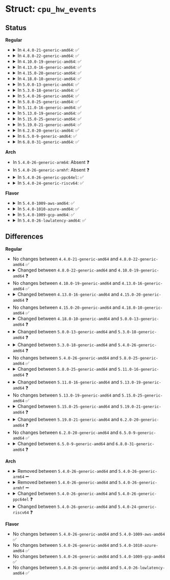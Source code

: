 # Struct: <code>cpu_hw_events</code>

## Status
<b>Regular</b>
<ul>
<li>
<details>
<summary>In <code>4.4.0-21-generic-amd64</code>: ✅</summary>

```c
struct cpu_hw_events {
    struct perf_event *[64] events;
    long unsigned int[1] active_mask;
    long unsigned int[1] running;
    int enabled;
    int n_events;
    int n_added;
    int n_txn;
    int[64] assign;
    u64[64] tags;
    struct perf_event *[64] event_list;
    struct event_constraint *[64] event_constraint;
    int n_excl;
    unsigned int txn_flags;
    int is_fake;
    struct debug_store * ds;
    u64 pebs_enabled;
    int lbr_users;
    void * lbr_context;
    struct perf_branch_stack lbr_stack;
    struct perf_branch_entry[32] lbr_entries;
    struct er_account * lbr_sel;
    u64 br_sel;
    u64 intel_ctrl_guest_mask;
    u64 intel_ctrl_host_mask;
    struct perf_guest_switch_msr[64] guest_switch_msrs;
    u64 intel_cp_status;
    struct intel_shared_regs * shared_regs;
    struct event_constraint * constraint_list;
    struct intel_excl_cntrs * excl_cntrs;
    int excl_thread_id;
    struct amd_nb * amd_nb;
    u64 perf_ctr_virt_mask;
    void *[2] kfree_on_online;
}
```
</details>
</li>
<li>
<details>
<summary>In <code>4.8.0-22-generic-amd64</code>: ✅</summary>

```c
struct cpu_hw_events {
    struct perf_event *[64] events;
    long unsigned int[1] active_mask;
    long unsigned int[1] running;
    int enabled;
    int n_events;
    int n_added;
    int n_txn;
    int[64] assign;
    u64[64] tags;
    struct perf_event *[64] event_list;
    struct event_constraint *[64] event_constraint;
    int n_excl;
    unsigned int txn_flags;
    int is_fake;
    struct debug_store * ds;
    u64 pebs_enabled;
    int lbr_users;
    void * lbr_context;
    struct perf_branch_stack lbr_stack;
    struct perf_branch_entry[32] lbr_entries;
    struct er_account * lbr_sel;
    u64 br_sel;
    u64 intel_ctrl_guest_mask;
    u64 intel_ctrl_host_mask;
    struct perf_guest_switch_msr[64] guest_switch_msrs;
    u64 intel_cp_status;
    struct intel_shared_regs * shared_regs;
    struct event_constraint * constraint_list;
    struct intel_excl_cntrs * excl_cntrs;
    int excl_thread_id;
    struct amd_nb * amd_nb;
    u64 perf_ctr_virt_mask;
    void *[2] kfree_on_online;
}
```
</details>
</li>
<li>
<details>
<summary>In <code>4.10.0-19-generic-amd64</code>: ✅</summary>

```c
struct cpu_hw_events {
    struct perf_event *[64] events;
    long unsigned int[1] active_mask;
    long unsigned int[1] running;
    int enabled;
    int n_events;
    int n_added;
    int n_txn;
    int[64] assign;
    u64[64] tags;
    struct perf_event *[64] event_list;
    struct event_constraint *[64] event_constraint;
    int n_excl;
    unsigned int txn_flags;
    int is_fake;
    struct debug_store * ds;
    u64 pebs_enabled;
    int n_pebs;
    int n_large_pebs;
    int lbr_users;
    struct perf_branch_stack lbr_stack;
    struct perf_branch_entry[32] lbr_entries;
    struct er_account * lbr_sel;
    u64 br_sel;
    u64 intel_ctrl_guest_mask;
    u64 intel_ctrl_host_mask;
    struct perf_guest_switch_msr[64] guest_switch_msrs;
    u64 intel_cp_status;
    struct intel_shared_regs * shared_regs;
    struct event_constraint * constraint_list;
    struct intel_excl_cntrs * excl_cntrs;
    int excl_thread_id;
    struct amd_nb * amd_nb;
    u64 perf_ctr_virt_mask;
    void *[2] kfree_on_online;
}
```
</details>
</li>
<li>
<details>
<summary>In <code>4.13.0-16-generic-amd64</code>: ✅</summary>

```c
struct cpu_hw_events {
    struct perf_event *[64] events;
    long unsigned int[1] active_mask;
    long unsigned int[1] running;
    int enabled;
    int n_events;
    int n_added;
    int n_txn;
    int[64] assign;
    u64[64] tags;
    struct perf_event *[64] event_list;
    struct event_constraint *[64] event_constraint;
    int n_excl;
    unsigned int txn_flags;
    int is_fake;
    struct debug_store * ds;
    u64 pebs_enabled;
    int n_pebs;
    int n_large_pebs;
    int lbr_users;
    struct perf_branch_stack lbr_stack;
    struct perf_branch_entry[32] lbr_entries;
    struct er_account * lbr_sel;
    u64 br_sel;
    u64 intel_ctrl_guest_mask;
    u64 intel_ctrl_host_mask;
    struct perf_guest_switch_msr[64] guest_switch_msrs;
    u64 intel_cp_status;
    struct intel_shared_regs * shared_regs;
    struct event_constraint * constraint_list;
    struct intel_excl_cntrs * excl_cntrs;
    int excl_thread_id;
    struct amd_nb * amd_nb;
    u64 perf_ctr_virt_mask;
    void *[2] kfree_on_online;
}
```
</details>
</li>
<li>
<details>
<summary>In <code>4.15.0-20-generic-amd64</code>: ✅</summary>

```c
struct cpu_hw_events {
    struct perf_event *[64] events;
    long unsigned int[1] active_mask;
    long unsigned int[1] running;
    int enabled;
    int n_events;
    int n_added;
    int n_txn;
    int[64] assign;
    u64[64] tags;
    struct perf_event *[64] event_list;
    struct event_constraint *[64] event_constraint;
    int n_excl;
    unsigned int txn_flags;
    int is_fake;
    struct debug_store * ds;
    void * ds_pebs_vaddr;
    void * ds_bts_vaddr;
    u64 pebs_enabled;
    int n_pebs;
    int n_large_pebs;
    int lbr_users;
    struct perf_branch_stack lbr_stack;
    struct perf_branch_entry[32] lbr_entries;
    struct er_account * lbr_sel;
    u64 br_sel;
    u64 intel_ctrl_guest_mask;
    u64 intel_ctrl_host_mask;
    struct perf_guest_switch_msr[64] guest_switch_msrs;
    u64 intel_cp_status;
    struct intel_shared_regs * shared_regs;
    struct event_constraint * constraint_list;
    struct intel_excl_cntrs * excl_cntrs;
    int excl_thread_id;
    struct amd_nb * amd_nb;
    u64 perf_ctr_virt_mask;
    void *[2] kfree_on_online;
}
```
</details>
</li>
<li>
<details>
<summary>In <code>4.18.0-10-generic-amd64</code>: ✅</summary>

```c
struct cpu_hw_events {
    struct perf_event *[64] events;
    long unsigned int[1] active_mask;
    long unsigned int[1] running;
    int enabled;
    int n_events;
    int n_added;
    int n_txn;
    int[64] assign;
    u64[64] tags;
    struct perf_event *[64] event_list;
    struct event_constraint *[64] event_constraint;
    int n_excl;
    unsigned int txn_flags;
    int is_fake;
    struct debug_store * ds;
    void * ds_pebs_vaddr;
    void * ds_bts_vaddr;
    u64 pebs_enabled;
    int n_pebs;
    int n_large_pebs;
    int lbr_users;
    struct perf_branch_stack lbr_stack;
    struct perf_branch_entry[32] lbr_entries;
    struct er_account * lbr_sel;
    u64 br_sel;
    u64 intel_ctrl_guest_mask;
    u64 intel_ctrl_host_mask;
    struct perf_guest_switch_msr[64] guest_switch_msrs;
    u64 intel_cp_status;
    struct intel_shared_regs * shared_regs;
    struct event_constraint * constraint_list;
    struct intel_excl_cntrs * excl_cntrs;
    int excl_thread_id;
    struct amd_nb * amd_nb;
    u64 perf_ctr_virt_mask;
    void *[2] kfree_on_online;
}
```
</details>
</li>
<li>
<details>
<summary>In <code>5.0.0-13-generic-amd64</code>: ✅</summary>

```c
struct cpu_hw_events {
    struct perf_event *[64] events;
    long unsigned int[1] active_mask;
    long unsigned int[1] running;
    int enabled;
    int n_events;
    int n_added;
    int n_txn;
    int[64] assign;
    u64[64] tags;
    struct perf_event *[64] event_list;
    struct event_constraint *[64] event_constraint;
    int n_excl;
    unsigned int txn_flags;
    int is_fake;
    struct debug_store * ds;
    void * ds_pebs_vaddr;
    void * ds_bts_vaddr;
    u64 pebs_enabled;
    int n_pebs;
    int n_large_pebs;
    int lbr_users;
    struct perf_branch_stack lbr_stack;
    struct perf_branch_entry[32] lbr_entries;
    struct er_account * lbr_sel;
    u64 br_sel;
    struct x86_perf_task_context * last_task_ctx;
    int last_log_id;
    u64 intel_ctrl_guest_mask;
    u64 intel_ctrl_host_mask;
    struct perf_guest_switch_msr[64] guest_switch_msrs;
    u64 intel_cp_status;
    struct intel_shared_regs * shared_regs;
    struct event_constraint * constraint_list;
    struct intel_excl_cntrs * excl_cntrs;
    int excl_thread_id;
    u64 tfa_shadow;
    struct amd_nb * amd_nb;
    u64 perf_ctr_virt_mask;
    void *[2] kfree_on_online;
}
```
</details>
</li>
<li>
<details>
<summary>In <code>5.3.0-18-generic-amd64</code>: ✅</summary>

```c
struct cpu_hw_events {
    struct perf_event *[64] events;
    long unsigned int[1] active_mask;
    long unsigned int[1] running;
    int enabled;
    int n_events;
    int n_added;
    int n_txn;
    int[64] assign;
    u64[64] tags;
    struct perf_event *[64] event_list;
    struct event_constraint *[64] event_constraint;
    int n_excl;
    unsigned int txn_flags;
    int is_fake;
    struct debug_store * ds;
    void * ds_pebs_vaddr;
    void * ds_bts_vaddr;
    u64 pebs_enabled;
    int n_pebs;
    int n_large_pebs;
    u64 pebs_data_cfg;
    u64 active_pebs_data_cfg;
    int pebs_record_size;
    int lbr_users;
    int lbr_pebs_users;
    struct perf_branch_stack lbr_stack;
    struct perf_branch_entry[32] lbr_entries;
    struct er_account * lbr_sel;
    u64 br_sel;
    struct x86_perf_task_context * last_task_ctx;
    int last_log_id;
    u64 intel_ctrl_guest_mask;
    u64 intel_ctrl_host_mask;
    struct perf_guest_switch_msr[64] guest_switch_msrs;
    u64 intel_cp_status;
    struct intel_shared_regs * shared_regs;
    struct event_constraint * constraint_list;
    struct intel_excl_cntrs * excl_cntrs;
    int excl_thread_id;
    u64 tfa_shadow;
    struct amd_nb * amd_nb;
    u64 perf_ctr_virt_mask;
    void *[2] kfree_on_online;
}
```
</details>
</li>
<li>
<details>
<summary>In <code>5.4.0-26-generic-amd64</code>: ✅</summary>

```c
struct cpu_hw_events {
    struct perf_event *[64] events;
    long unsigned int[1] active_mask;
    long unsigned int[1] running;
    int enabled;
    int n_events;
    int n_added;
    int n_txn;
    int[64] assign;
    u64[64] tags;
    struct perf_event *[64] event_list;
    struct event_constraint *[64] event_constraint;
    int n_excl;
    unsigned int txn_flags;
    int is_fake;
    struct debug_store * ds;
    void * ds_pebs_vaddr;
    void * ds_bts_vaddr;
    u64 pebs_enabled;
    int n_pebs;
    int n_large_pebs;
    int n_pebs_via_pt;
    int pebs_output;
    u64 pebs_data_cfg;
    u64 active_pebs_data_cfg;
    int pebs_record_size;
    int lbr_users;
    int lbr_pebs_users;
    struct perf_branch_stack lbr_stack;
    struct perf_branch_entry[32] lbr_entries;
    struct er_account * lbr_sel;
    u64 br_sel;
    struct x86_perf_task_context * last_task_ctx;
    int last_log_id;
    u64 intel_ctrl_guest_mask;
    u64 intel_ctrl_host_mask;
    struct perf_guest_switch_msr[64] guest_switch_msrs;
    u64 intel_cp_status;
    struct intel_shared_regs * shared_regs;
    struct event_constraint * constraint_list;
    struct intel_excl_cntrs * excl_cntrs;
    int excl_thread_id;
    u64 tfa_shadow;
    struct amd_nb * amd_nb;
    u64 perf_ctr_virt_mask;
    int n_pair;
    void *[2] kfree_on_online;
}
```
</details>
</li>
<li>
<details>
<summary>In <code>5.8.0-25-generic-amd64</code>: ✅</summary>

```c
struct cpu_hw_events {
    struct perf_event *[64] events;
    long unsigned int[1] active_mask;
    long unsigned int[1] running;
    int enabled;
    int n_events;
    int n_added;
    int n_txn;
    int[64] assign;
    u64[64] tags;
    struct perf_event *[64] event_list;
    struct event_constraint *[64] event_constraint;
    int n_excl;
    unsigned int txn_flags;
    int is_fake;
    struct debug_store * ds;
    void * ds_pebs_vaddr;
    void * ds_bts_vaddr;
    u64 pebs_enabled;
    int n_pebs;
    int n_large_pebs;
    int n_pebs_via_pt;
    int pebs_output;
    u64 pebs_data_cfg;
    u64 active_pebs_data_cfg;
    int pebs_record_size;
    int lbr_users;
    int lbr_pebs_users;
    struct perf_branch_stack lbr_stack;
    struct perf_branch_entry[32] lbr_entries;
    struct er_account * lbr_sel;
    u64 br_sel;
    struct x86_perf_task_context * last_task_ctx;
    int last_log_id;
    u64 intel_ctrl_guest_mask;
    u64 intel_ctrl_host_mask;
    struct perf_guest_switch_msr[64] guest_switch_msrs;
    u64 intel_cp_status;
    struct intel_shared_regs * shared_regs;
    struct event_constraint * constraint_list;
    struct intel_excl_cntrs * excl_cntrs;
    int excl_thread_id;
    u64 tfa_shadow;
    struct amd_nb * amd_nb;
    u64 perf_ctr_virt_mask;
    int n_pair;
    void *[2] kfree_on_online;
}
```
</details>
</li>
<li>
<details>
<summary>In <code>5.11.0-16-generic-amd64</code>: ✅</summary>

```c
struct cpu_hw_events {
    struct perf_event *[64] events;
    long unsigned int[1] active_mask;
    long unsigned int[1] running;
    int enabled;
    int n_events;
    int n_added;
    int n_txn;
    int n_txn_pair;
    int n_txn_metric;
    int[64] assign;
    u64[64] tags;
    struct perf_event *[64] event_list;
    struct event_constraint *[64] event_constraint;
    int n_excl;
    unsigned int txn_flags;
    int is_fake;
    struct debug_store * ds;
    void * ds_pebs_vaddr;
    void * ds_bts_vaddr;
    u64 pebs_enabled;
    int n_pebs;
    int n_large_pebs;
    int n_pebs_via_pt;
    int pebs_output;
    u64 pebs_data_cfg;
    u64 active_pebs_data_cfg;
    int pebs_record_size;
    int lbr_users;
    int lbr_pebs_users;
    struct perf_branch_stack lbr_stack;
    struct perf_branch_entry[32] lbr_entries;
    struct er_account * lbr_sel;
    struct er_account * lbr_ctl;
    u64 br_sel;
    void * last_task_ctx;
    int last_log_id;
    int lbr_select;
    void * lbr_xsave;
    u64 intel_ctrl_guest_mask;
    u64 intel_ctrl_host_mask;
    struct perf_guest_switch_msr[64] guest_switch_msrs;
    u64 intel_cp_status;
    struct intel_shared_regs * shared_regs;
    struct event_constraint * constraint_list;
    struct intel_excl_cntrs * excl_cntrs;
    int excl_thread_id;
    u64 tfa_shadow;
    int n_metric;
    struct amd_nb * amd_nb;
    u64 perf_ctr_virt_mask;
    int n_pair;
    void *[2] kfree_on_online;
}
```
</details>
</li>
<li>
<details>
<summary>In <code>5.13.0-19-generic-amd64</code>: ✅</summary>

```c
struct cpu_hw_events {
    struct perf_event *[64] events;
    long unsigned int[1] active_mask;
    long unsigned int[1] dirty;
    int enabled;
    int n_events;
    int n_added;
    int n_txn;
    int n_txn_pair;
    int n_txn_metric;
    int[64] assign;
    u64[64] tags;
    struct perf_event *[64] event_list;
    struct event_constraint *[64] event_constraint;
    int n_excl;
    unsigned int txn_flags;
    int is_fake;
    struct debug_store * ds;
    void * ds_pebs_vaddr;
    void * ds_bts_vaddr;
    u64 pebs_enabled;
    int n_pebs;
    int n_large_pebs;
    int n_pebs_via_pt;
    int pebs_output;
    u64 pebs_data_cfg;
    u64 active_pebs_data_cfg;
    int pebs_record_size;
    int lbr_users;
    int lbr_pebs_users;
    struct perf_branch_stack lbr_stack;
    struct perf_branch_entry[32] lbr_entries;
    struct er_account * lbr_sel;
    struct er_account * lbr_ctl;
    u64 br_sel;
    void * last_task_ctx;
    int last_log_id;
    int lbr_select;
    void * lbr_xsave;
    u64 intel_ctrl_guest_mask;
    u64 intel_ctrl_host_mask;
    struct perf_guest_switch_msr[64] guest_switch_msrs;
    u64 intel_cp_status;
    struct intel_shared_regs * shared_regs;
    struct event_constraint * constraint_list;
    struct intel_excl_cntrs * excl_cntrs;
    int excl_thread_id;
    u64 tfa_shadow;
    int n_metric;
    struct amd_nb * amd_nb;
    u64 perf_ctr_virt_mask;
    int n_pair;
    void *[2] kfree_on_online;
    struct pmu * pmu;
}
```
</details>
</li>
<li>
<details>
<summary>In <code>5.15.0-25-generic-amd64</code>: ✅</summary>

```c
struct cpu_hw_events {
    struct perf_event *[64] events;
    long unsigned int[1] active_mask;
    long unsigned int[1] dirty;
    int enabled;
    int n_events;
    int n_added;
    int n_txn;
    int n_txn_pair;
    int n_txn_metric;
    int[64] assign;
    u64[64] tags;
    struct perf_event *[64] event_list;
    struct event_constraint *[64] event_constraint;
    int n_excl;
    unsigned int txn_flags;
    int is_fake;
    struct debug_store * ds;
    void * ds_pebs_vaddr;
    void * ds_bts_vaddr;
    u64 pebs_enabled;
    int n_pebs;
    int n_large_pebs;
    int n_pebs_via_pt;
    int pebs_output;
    u64 pebs_data_cfg;
    u64 active_pebs_data_cfg;
    int pebs_record_size;
    int lbr_users;
    int lbr_pebs_users;
    struct perf_branch_stack lbr_stack;
    struct perf_branch_entry[32] lbr_entries;
    struct er_account * lbr_sel;
    struct er_account * lbr_ctl;
    u64 br_sel;
    void * last_task_ctx;
    int last_log_id;
    int lbr_select;
    void * lbr_xsave;
    u64 intel_ctrl_guest_mask;
    u64 intel_ctrl_host_mask;
    struct perf_guest_switch_msr[64] guest_switch_msrs;
    u64 intel_cp_status;
    struct intel_shared_regs * shared_regs;
    struct event_constraint * constraint_list;
    struct intel_excl_cntrs * excl_cntrs;
    int excl_thread_id;
    u64 tfa_shadow;
    int n_metric;
    struct amd_nb * amd_nb;
    u64 perf_ctr_virt_mask;
    int n_pair;
    void *[2] kfree_on_online;
    struct pmu * pmu;
}
```
</details>
</li>
<li>
<details>
<summary>In <code>5.19.0-21-generic-amd64</code>: ✅</summary>

```c
struct cpu_hw_events {
    struct perf_event *[64] events;
    long unsigned int[1] active_mask;
    long unsigned int[1] dirty;
    int enabled;
    int n_events;
    int n_added;
    int n_txn;
    int n_txn_pair;
    int n_txn_metric;
    int[64] assign;
    u64[64] tags;
    struct perf_event *[64] event_list;
    struct event_constraint *[64] event_constraint;
    int n_excl;
    unsigned int txn_flags;
    int is_fake;
    struct debug_store * ds;
    void * ds_pebs_vaddr;
    void * ds_bts_vaddr;
    u64 pebs_enabled;
    int n_pebs;
    int n_large_pebs;
    int n_pebs_via_pt;
    int pebs_output;
    u64 pebs_data_cfg;
    u64 active_pebs_data_cfg;
    int pebs_record_size;
    int lbr_users;
    int lbr_pebs_users;
    struct perf_branch_stack lbr_stack;
    struct perf_branch_entry[32] lbr_entries;
    struct er_account * lbr_sel;
    struct er_account * lbr_ctl;
    u64 br_sel;
    void * last_task_ctx;
    int last_log_id;
    int lbr_select;
    void * lbr_xsave;
    u64 intel_ctrl_guest_mask;
    u64 intel_ctrl_host_mask;
    struct perf_guest_switch_msr[64] guest_switch_msrs;
    u64 intel_cp_status;
    struct intel_shared_regs * shared_regs;
    struct event_constraint * constraint_list;
    struct intel_excl_cntrs * excl_cntrs;
    int excl_thread_id;
    u64 tfa_shadow;
    int n_metric;
    struct amd_nb * amd_nb;
    int brs_active;
    u64 perf_ctr_virt_mask;
    int n_pair;
    void *[2] kfree_on_online;
    struct pmu * pmu;
}
```
</details>
</li>
<li>
<details>
<summary>In <code>6.2.0-20-generic-amd64</code>: ✅</summary>

```c
struct cpu_hw_events {
    struct perf_event *[64] events;
    long unsigned int[1] active_mask;
    long unsigned int[1] dirty;
    int enabled;
    int n_events;
    int n_added;
    int n_txn;
    int n_txn_pair;
    int n_txn_metric;
    int[64] assign;
    u64[64] tags;
    struct perf_event *[64] event_list;
    struct event_constraint *[64] event_constraint;
    int n_excl;
    unsigned int txn_flags;
    int is_fake;
    struct debug_store * ds;
    void * ds_pebs_vaddr;
    void * ds_bts_vaddr;
    u64 pebs_enabled;
    int n_pebs;
    int n_large_pebs;
    int n_pebs_via_pt;
    int pebs_output;
    u64 pebs_data_cfg;
    u64 active_pebs_data_cfg;
    int pebs_record_size;
    u64 fixed_ctrl_val;
    u64 active_fixed_ctrl_val;
    int lbr_users;
    int lbr_pebs_users;
    struct perf_branch_stack lbr_stack;
    struct perf_branch_entry[32] lbr_entries;
    struct er_account * lbr_sel;
    struct er_account * lbr_ctl;
    u64 br_sel;
    void * last_task_ctx;
    int last_log_id;
    int lbr_select;
    void * lbr_xsave;
    u64 intel_ctrl_guest_mask;
    u64 intel_ctrl_host_mask;
    struct perf_guest_switch_msr[64] guest_switch_msrs;
    u64 intel_cp_status;
    struct intel_shared_regs * shared_regs;
    struct event_constraint * constraint_list;
    struct intel_excl_cntrs * excl_cntrs;
    int excl_thread_id;
    u64 tfa_shadow;
    int n_metric;
    struct amd_nb * amd_nb;
    int brs_active;
    u64 perf_ctr_virt_mask;
    int n_pair;
    void *[2] kfree_on_online;
    struct pmu * pmu;
}
```
</details>
</li>
<li>
<details>
<summary>In <code>6.5.0-9-generic-amd64</code>: ✅</summary>

```c
struct cpu_hw_events {
    struct perf_event *[64] events;
    long unsigned int[1] active_mask;
    long unsigned int[1] dirty;
    int enabled;
    int n_events;
    int n_added;
    int n_txn;
    int n_txn_pair;
    int n_txn_metric;
    int[64] assign;
    u64[64] tags;
    struct perf_event *[64] event_list;
    struct event_constraint *[64] event_constraint;
    int n_excl;
    unsigned int txn_flags;
    int is_fake;
    struct debug_store * ds;
    void * ds_pebs_vaddr;
    void * ds_bts_vaddr;
    u64 pebs_enabled;
    int n_pebs;
    int n_large_pebs;
    int n_pebs_via_pt;
    int pebs_output;
    u64 pebs_data_cfg;
    u64 active_pebs_data_cfg;
    int pebs_record_size;
    u64 fixed_ctrl_val;
    u64 active_fixed_ctrl_val;
    int lbr_users;
    int lbr_pebs_users;
    struct perf_branch_stack lbr_stack;
    struct perf_branch_entry[32] lbr_entries;
    struct er_account * lbr_sel;
    struct er_account * lbr_ctl;
    u64 br_sel;
    void * last_task_ctx;
    int last_log_id;
    int lbr_select;
    void * lbr_xsave;
    u64 intel_ctrl_guest_mask;
    u64 intel_ctrl_host_mask;
    struct perf_guest_switch_msr[64] guest_switch_msrs;
    u64 intel_cp_status;
    struct intel_shared_regs * shared_regs;
    struct event_constraint * constraint_list;
    struct intel_excl_cntrs * excl_cntrs;
    int excl_thread_id;
    u64 tfa_shadow;
    int n_metric;
    struct amd_nb * amd_nb;
    int brs_active;
    u64 perf_ctr_virt_mask;
    int n_pair;
    void *[2] kfree_on_online;
    struct pmu * pmu;
}
```
</details>
</li>
<li>
<details>
<summary>In <code>6.8.0-31-generic-amd64</code>: ✅</summary>

```c
struct cpu_hw_events {
    struct perf_event *[64] events;
    long unsigned int[1] active_mask;
    long unsigned int[1] dirty;
    int enabled;
    int n_events;
    int n_added;
    int n_txn;
    int n_txn_pair;
    int n_txn_metric;
    int[64] assign;
    u64[64] tags;
    struct perf_event *[64] event_list;
    struct event_constraint *[64] event_constraint;
    int n_excl;
    unsigned int txn_flags;
    int is_fake;
    struct debug_store * ds;
    void * ds_pebs_vaddr;
    void * ds_bts_vaddr;
    u64 pebs_enabled;
    int n_pebs;
    int n_large_pebs;
    int n_pebs_via_pt;
    int pebs_output;
    u64 pebs_data_cfg;
    u64 active_pebs_data_cfg;
    int pebs_record_size;
    u64 fixed_ctrl_val;
    u64 active_fixed_ctrl_val;
    int lbr_users;
    int lbr_pebs_users;
    struct perf_branch_stack lbr_stack;
    struct perf_branch_entry[32] lbr_entries;
    u64[32] lbr_counters;
    struct er_account * lbr_sel;
    struct er_account * lbr_ctl;
    u64 br_sel;
    void * last_task_ctx;
    int last_log_id;
    int lbr_select;
    void * lbr_xsave;
    u64 intel_ctrl_guest_mask;
    u64 intel_ctrl_host_mask;
    struct perf_guest_switch_msr[64] guest_switch_msrs;
    u64 intel_cp_status;
    struct intel_shared_regs * shared_regs;
    struct event_constraint * constraint_list;
    struct intel_excl_cntrs * excl_cntrs;
    int excl_thread_id;
    u64 tfa_shadow;
    int n_metric;
    struct amd_nb * amd_nb;
    int brs_active;
    u64 perf_ctr_virt_mask;
    int n_pair;
    void *[2] kfree_on_online;
    struct pmu * pmu;
}
```
</details>
</li>
</ul>
<b>Arch</b>
<ul>
<li>
In <code>5.4.0-26-generic-arm64</code>: Absent ❓
</li>
<li>
In <code>5.4.0-26-generic-armhf</code>: Absent ❓
</li>
<li>
<details>
<summary>In <code>5.4.0-26-generic-ppc64el</code>: ✅</summary>

```c
struct cpu_hw_events {
    int n_events;
    int n_percpu;
    int disabled;
    int n_added;
    int n_limited;
    u8 pmcs_enabled;
    struct perf_event *[8] event;
    u64[8] events;
    unsigned int[8] flags;
    long unsigned int[4] mmcr;
    struct perf_event *[2] limited_counter;
    u8[2] limited_hwidx;
    u64[64] alternatives;
    long unsigned int[64] amasks;
    long unsigned int[64] avalues;
    unsigned int txn_flags;
    int n_txn_start;
    u64 bhrb_filter;
    unsigned int bhrb_users;
    void * bhrb_context;
    struct perf_branch_stack bhrb_stack;
    struct perf_branch_entry[32] bhrb_entries;
    u64 ic_init;
}
```
</details>
</li>
<li>
<details>
<summary>In <code>5.4.0-24-generic-riscv64</code>: ✅</summary>

```c
struct cpu_hw_events {
    int n_events;
    struct perf_event *[2] events;
    void * platform;
}
```
</details>
</li>
</ul>
<b>Flavor</b>
<ul>
<li>
<details>
<summary>In <code>5.4.0-1009-aws-amd64</code>: ✅</summary>

```c
struct cpu_hw_events {
    struct perf_event *[64] events;
    long unsigned int[1] active_mask;
    long unsigned int[1] running;
    int enabled;
    int n_events;
    int n_added;
    int n_txn;
    int[64] assign;
    u64[64] tags;
    struct perf_event *[64] event_list;
    struct event_constraint *[64] event_constraint;
    int n_excl;
    unsigned int txn_flags;
    int is_fake;
    struct debug_store * ds;
    void * ds_pebs_vaddr;
    void * ds_bts_vaddr;
    u64 pebs_enabled;
    int n_pebs;
    int n_large_pebs;
    int n_pebs_via_pt;
    int pebs_output;
    u64 pebs_data_cfg;
    u64 active_pebs_data_cfg;
    int pebs_record_size;
    int lbr_users;
    int lbr_pebs_users;
    struct perf_branch_stack lbr_stack;
    struct perf_branch_entry[32] lbr_entries;
    struct er_account * lbr_sel;
    u64 br_sel;
    struct x86_perf_task_context * last_task_ctx;
    int last_log_id;
    u64 intel_ctrl_guest_mask;
    u64 intel_ctrl_host_mask;
    struct perf_guest_switch_msr[64] guest_switch_msrs;
    u64 intel_cp_status;
    struct intel_shared_regs * shared_regs;
    struct event_constraint * constraint_list;
    struct intel_excl_cntrs * excl_cntrs;
    int excl_thread_id;
    u64 tfa_shadow;
    struct amd_nb * amd_nb;
    u64 perf_ctr_virt_mask;
    int n_pair;
    void *[2] kfree_on_online;
}
```
</details>
</li>
<li>
<details>
<summary>In <code>5.4.0-1010-azure-amd64</code>: ✅</summary>

```c
struct cpu_hw_events {
    struct perf_event *[64] events;
    long unsigned int[1] active_mask;
    long unsigned int[1] running;
    int enabled;
    int n_events;
    int n_added;
    int n_txn;
    int[64] assign;
    u64[64] tags;
    struct perf_event *[64] event_list;
    struct event_constraint *[64] event_constraint;
    int n_excl;
    unsigned int txn_flags;
    int is_fake;
    struct debug_store * ds;
    void * ds_pebs_vaddr;
    void * ds_bts_vaddr;
    u64 pebs_enabled;
    int n_pebs;
    int n_large_pebs;
    int n_pebs_via_pt;
    int pebs_output;
    u64 pebs_data_cfg;
    u64 active_pebs_data_cfg;
    int pebs_record_size;
    int lbr_users;
    int lbr_pebs_users;
    struct perf_branch_stack lbr_stack;
    struct perf_branch_entry[32] lbr_entries;
    struct er_account * lbr_sel;
    u64 br_sel;
    struct x86_perf_task_context * last_task_ctx;
    int last_log_id;
    u64 intel_ctrl_guest_mask;
    u64 intel_ctrl_host_mask;
    struct perf_guest_switch_msr[64] guest_switch_msrs;
    u64 intel_cp_status;
    struct intel_shared_regs * shared_regs;
    struct event_constraint * constraint_list;
    struct intel_excl_cntrs * excl_cntrs;
    int excl_thread_id;
    u64 tfa_shadow;
    struct amd_nb * amd_nb;
    u64 perf_ctr_virt_mask;
    int n_pair;
    void *[2] kfree_on_online;
}
```
</details>
</li>
<li>
<details>
<summary>In <code>5.4.0-1009-gcp-amd64</code>: ✅</summary>

```c
struct cpu_hw_events {
    struct perf_event *[64] events;
    long unsigned int[1] active_mask;
    long unsigned int[1] running;
    int enabled;
    int n_events;
    int n_added;
    int n_txn;
    int[64] assign;
    u64[64] tags;
    struct perf_event *[64] event_list;
    struct event_constraint *[64] event_constraint;
    int n_excl;
    unsigned int txn_flags;
    int is_fake;
    struct debug_store * ds;
    void * ds_pebs_vaddr;
    void * ds_bts_vaddr;
    u64 pebs_enabled;
    int n_pebs;
    int n_large_pebs;
    int n_pebs_via_pt;
    int pebs_output;
    u64 pebs_data_cfg;
    u64 active_pebs_data_cfg;
    int pebs_record_size;
    int lbr_users;
    int lbr_pebs_users;
    struct perf_branch_stack lbr_stack;
    struct perf_branch_entry[32] lbr_entries;
    struct er_account * lbr_sel;
    u64 br_sel;
    struct x86_perf_task_context * last_task_ctx;
    int last_log_id;
    u64 intel_ctrl_guest_mask;
    u64 intel_ctrl_host_mask;
    struct perf_guest_switch_msr[64] guest_switch_msrs;
    u64 intel_cp_status;
    struct intel_shared_regs * shared_regs;
    struct event_constraint * constraint_list;
    struct intel_excl_cntrs * excl_cntrs;
    int excl_thread_id;
    u64 tfa_shadow;
    struct amd_nb * amd_nb;
    u64 perf_ctr_virt_mask;
    int n_pair;
    void *[2] kfree_on_online;
}
```
</details>
</li>
<li>
<details>
<summary>In <code>5.4.0-26-lowlatency-amd64</code>: ✅</summary>

```c
struct cpu_hw_events {
    struct perf_event *[64] events;
    long unsigned int[1] active_mask;
    long unsigned int[1] running;
    int enabled;
    int n_events;
    int n_added;
    int n_txn;
    int[64] assign;
    u64[64] tags;
    struct perf_event *[64] event_list;
    struct event_constraint *[64] event_constraint;
    int n_excl;
    unsigned int txn_flags;
    int is_fake;
    struct debug_store * ds;
    void * ds_pebs_vaddr;
    void * ds_bts_vaddr;
    u64 pebs_enabled;
    int n_pebs;
    int n_large_pebs;
    int n_pebs_via_pt;
    int pebs_output;
    u64 pebs_data_cfg;
    u64 active_pebs_data_cfg;
    int pebs_record_size;
    int lbr_users;
    int lbr_pebs_users;
    struct perf_branch_stack lbr_stack;
    struct perf_branch_entry[32] lbr_entries;
    struct er_account * lbr_sel;
    u64 br_sel;
    struct x86_perf_task_context * last_task_ctx;
    int last_log_id;
    u64 intel_ctrl_guest_mask;
    u64 intel_ctrl_host_mask;
    struct perf_guest_switch_msr[64] guest_switch_msrs;
    u64 intel_cp_status;
    struct intel_shared_regs * shared_regs;
    struct event_constraint * constraint_list;
    struct intel_excl_cntrs * excl_cntrs;
    int excl_thread_id;
    u64 tfa_shadow;
    struct amd_nb * amd_nb;
    u64 perf_ctr_virt_mask;
    int n_pair;
    void *[2] kfree_on_online;
}
```
</details>
</li>
</ul>

## Differences
<b>Regular</b>
<ul>
<li>
No changes between <code>4.4.0-21-generic-amd64</code> and <code>4.8.0-22-generic-amd64</code> ✅
</li>
<li>
<details>
<summary>Changed between <code>4.8.0-22-generic-amd64</code> and <code>4.10.0-19-generic-amd64</code> ❓</summary>
<ul>
<li>
<b>Field added. </b>
<code>int n_pebs</code>
</li>
<li>
<b>Field added. </b>
<code>int n_large_pebs</code>
</li>
<li>
<b>Field removed. </b>
<code>void * lbr_context</code>
</li>
</ul>
</details>
</li>
<li>
No changes between <code>4.10.0-19-generic-amd64</code> and <code>4.13.0-16-generic-amd64</code> ✅
</li>
<li>
<details>
<summary>Changed between <code>4.13.0-16-generic-amd64</code> and <code>4.15.0-20-generic-amd64</code> ❓</summary>
<ul>
<li>
<b>Field added. </b>
<code>void * ds_pebs_vaddr</code>
</li>
<li>
<b>Field added. </b>
<code>void * ds_bts_vaddr</code>
</li>
</ul>
</details>
</li>
<li>
No changes between <code>4.15.0-20-generic-amd64</code> and <code>4.18.0-10-generic-amd64</code> ✅
</li>
<li>
<details>
<summary>Changed between <code>4.18.0-10-generic-amd64</code> and <code>5.0.0-13-generic-amd64</code> ❓</summary>
<ul>
<li>
<b>Field added. </b>
<code>struct x86_perf_task_context * last_task_ctx</code>
</li>
<li>
<b>Field added. </b>
<code>int last_log_id</code>
</li>
<li>
<b>Field added. </b>
<code>u64 tfa_shadow</code>
</li>
</ul>
</details>
</li>
<li>
<details>
<summary>Changed between <code>5.0.0-13-generic-amd64</code> and <code>5.3.0-18-generic-amd64</code> ❓</summary>
<ul>
<li>
<b>Field added. </b>
<code>u64 pebs_data_cfg</code>
</li>
<li>
<b>Field added. </b>
<code>u64 active_pebs_data_cfg</code>
</li>
<li>
<b>Field added. </b>
<code>int pebs_record_size</code>
</li>
<li>
<b>Field added. </b>
<code>int lbr_pebs_users</code>
</li>
</ul>
</details>
</li>
<li>
<details>
<summary>Changed between <code>5.3.0-18-generic-amd64</code> and <code>5.4.0-26-generic-amd64</code> ❓</summary>
<ul>
<li>
<b>Field added. </b>
<code>int n_pebs_via_pt</code>
</li>
<li>
<b>Field added. </b>
<code>int pebs_output</code>
</li>
<li>
<b>Field added. </b>
<code>int n_pair</code>
</li>
</ul>
</details>
</li>
<li>
No changes between <code>5.4.0-26-generic-amd64</code> and <code>5.8.0-25-generic-amd64</code> ✅
</li>
<li>
<details>
<summary>Changed between <code>5.8.0-25-generic-amd64</code> and <code>5.11.0-16-generic-amd64</code> ❓</summary>
<ul>
<li>
<b>Field added. </b>
<code>int n_txn_pair</code>
</li>
<li>
<b>Field added. </b>
<code>int n_txn_metric</code>
</li>
<li>
<b>Field added. </b>
<code>struct er_account * lbr_ctl</code>
</li>
<li>
<b>Field added. </b>
<code>int lbr_select</code>
</li>
<li>
<b>Field added. </b>
<code>void * lbr_xsave</code>
</li>
<li>
<b>Field added. </b>
<code>int n_metric</code>
</li>
<li>
<b>Field type changed. </b>
<code>struct x86_perf_task_context * last_task_ctx</code> ➡️ <code>void * last_task_ctx</code>
</li>
</ul>
</details>
</li>
<li>
<details>
<summary>Changed between <code>5.11.0-16-generic-amd64</code> and <code>5.13.0-19-generic-amd64</code> ❓</summary>
<ul>
<li>
<b>Field added. </b>
<code>long unsigned int[1] dirty</code>
</li>
<li>
<b>Field added. </b>
<code>struct pmu * pmu</code>
</li>
<li>
<b>Field removed. </b>
<code>long unsigned int[1] running</code>
</li>
</ul>
</details>
</li>
<li>
No changes between <code>5.13.0-19-generic-amd64</code> and <code>5.15.0-25-generic-amd64</code> ✅
</li>
<li>
<details>
<summary>Changed between <code>5.15.0-25-generic-amd64</code> and <code>5.19.0-21-generic-amd64</code> ❓</summary>
<ul>
<li>
<b>Field added. </b>
<code>int brs_active</code>
</li>
</ul>
</details>
</li>
<li>
<details>
<summary>Changed between <code>5.19.0-21-generic-amd64</code> and <code>6.2.0-20-generic-amd64</code> ❓</summary>
<ul>
<li>
<b>Field added. </b>
<code>u64 fixed_ctrl_val</code>
</li>
<li>
<b>Field added. </b>
<code>u64 active_fixed_ctrl_val</code>
</li>
</ul>
</details>
</li>
<li>
No changes between <code>6.2.0-20-generic-amd64</code> and <code>6.5.0-9-generic-amd64</code> ✅
</li>
<li>
<details>
<summary>Changed between <code>6.5.0-9-generic-amd64</code> and <code>6.8.0-31-generic-amd64</code> ❓</summary>
<ul>
<li>
<b>Field added. </b>
<code>u64[32] lbr_counters</code>
</li>
</ul>
</details>
</li>
</ul>
<b>Arch</b>
<ul>
<li>
<details>
<summary>Removed between <code>5.4.0-26-generic-amd64</code> and <code>5.4.0-26-generic-arm64</code> ➖</summary>

```c
struct cpu_hw_events {
    struct perf_event *[64] events;
    long unsigned int[1] active_mask;
    long unsigned int[1] running;
    int enabled;
    int n_events;
    int n_added;
    int n_txn;
    int[64] assign;
    u64[64] tags;
    struct perf_event *[64] event_list;
    struct event_constraint *[64] event_constraint;
    int n_excl;
    unsigned int txn_flags;
    int is_fake;
    struct debug_store * ds;
    void * ds_pebs_vaddr;
    void * ds_bts_vaddr;
    u64 pebs_enabled;
    int n_pebs;
    int n_large_pebs;
    int n_pebs_via_pt;
    int pebs_output;
    u64 pebs_data_cfg;
    u64 active_pebs_data_cfg;
    int pebs_record_size;
    int lbr_users;
    int lbr_pebs_users;
    struct perf_branch_stack lbr_stack;
    struct perf_branch_entry[32] lbr_entries;
    struct er_account * lbr_sel;
    u64 br_sel;
    struct x86_perf_task_context * last_task_ctx;
    int last_log_id;
    u64 intel_ctrl_guest_mask;
    u64 intel_ctrl_host_mask;
    struct perf_guest_switch_msr[64] guest_switch_msrs;
    u64 intel_cp_status;
    struct intel_shared_regs * shared_regs;
    struct event_constraint * constraint_list;
    struct intel_excl_cntrs * excl_cntrs;
    int excl_thread_id;
    u64 tfa_shadow;
    struct amd_nb * amd_nb;
    u64 perf_ctr_virt_mask;
    int n_pair;
    void *[2] kfree_on_online;
}
```
</details>
</li>
<li>
<details>
<summary>Removed between <code>5.4.0-26-generic-amd64</code> and <code>5.4.0-26-generic-armhf</code> ➖</summary>

```c
struct cpu_hw_events {
    struct perf_event *[64] events;
    long unsigned int[1] active_mask;
    long unsigned int[1] running;
    int enabled;
    int n_events;
    int n_added;
    int n_txn;
    int[64] assign;
    u64[64] tags;
    struct perf_event *[64] event_list;
    struct event_constraint *[64] event_constraint;
    int n_excl;
    unsigned int txn_flags;
    int is_fake;
    struct debug_store * ds;
    void * ds_pebs_vaddr;
    void * ds_bts_vaddr;
    u64 pebs_enabled;
    int n_pebs;
    int n_large_pebs;
    int n_pebs_via_pt;
    int pebs_output;
    u64 pebs_data_cfg;
    u64 active_pebs_data_cfg;
    int pebs_record_size;
    int lbr_users;
    int lbr_pebs_users;
    struct perf_branch_stack lbr_stack;
    struct perf_branch_entry[32] lbr_entries;
    struct er_account * lbr_sel;
    u64 br_sel;
    struct x86_perf_task_context * last_task_ctx;
    int last_log_id;
    u64 intel_ctrl_guest_mask;
    u64 intel_ctrl_host_mask;
    struct perf_guest_switch_msr[64] guest_switch_msrs;
    u64 intel_cp_status;
    struct intel_shared_regs * shared_regs;
    struct event_constraint * constraint_list;
    struct intel_excl_cntrs * excl_cntrs;
    int excl_thread_id;
    u64 tfa_shadow;
    struct amd_nb * amd_nb;
    u64 perf_ctr_virt_mask;
    int n_pair;
    void *[2] kfree_on_online;
}
```
</details>
</li>
<li>
<details>
<summary>Changed between <code>5.4.0-26-generic-amd64</code> and <code>5.4.0-26-generic-ppc64el</code> ❓</summary>
<ul>
<li>
<b>Field added. </b>
<code>int n_percpu</code>
</li>
<li>
<b>Field added. </b>
<code>int disabled</code>
</li>
<li>
<b>Field added. </b>
<code>int n_limited</code>
</li>
<li>
<b>Field added. </b>
<code>u8 pmcs_enabled</code>
</li>
<li>
<b>Field added. </b>
<code>struct perf_event *[8] event</code>
</li>
<li>
<b>Field added. </b>
<code>unsigned int[8] flags</code>
</li>
<li>
<b>Field added. </b>
<code>long unsigned int[4] mmcr</code>
</li>
<li>
<b>Field added. </b>
<code>struct perf_event *[2] limited_counter</code>
</li>
<li>
<b>Field added. </b>
<code>u8[2] limited_hwidx</code>
</li>
<li>
<b>Field added. </b>
<code>u64[64] alternatives</code>
</li>
<li>
<b>Field added. </b>
<code>long unsigned int[64] amasks</code>
</li>
<li>
<b>Field added. </b>
<code>long unsigned int[64] avalues</code>
</li>
<li>
<b>Field added. </b>
<code>int n_txn_start</code>
</li>
<li>
<b>Field added. </b>
<code>u64 bhrb_filter</code>
</li>
<li>
<b>Field added. </b>
<code>unsigned int bhrb_users</code>
</li>
<li>
<b>Field added. </b>
<code>void * bhrb_context</code>
</li>
<li>
<b>Field added. </b>
<code>struct perf_branch_stack bhrb_stack</code>
</li>
<li>
<b>Field added. </b>
<code>struct perf_branch_entry[32] bhrb_entries</code>
</li>
<li>
<b>Field added. </b>
<code>u64 ic_init</code>
</li>
<li>
<b>Field removed. </b>
<code>long unsigned int[1] active_mask</code>
</li>
<li>
<b>Field removed. </b>
<code>long unsigned int[1] running</code>
</li>
<li>
<b>Field removed. </b>
<code>int enabled</code>
</li>
<li>
<b>Field removed. </b>
<code>int n_txn</code>
</li>
<li>
<b>Field removed. </b>
<code>int[64] assign</code>
</li>
<li>
<b>Field removed. </b>
<code>u64[64] tags</code>
</li>
<li>
<b>Field removed. </b>
<code>struct perf_event *[64] event_list</code>
</li>
<li>
<b>Field removed. </b>
<code>struct event_constraint *[64] event_constraint</code>
</li>
<li>
<b>Field removed. </b>
<code>int n_excl</code>
</li>
<li>
<b>Field removed. </b>
<code>int is_fake</code>
</li>
<li>
<b>Field removed. </b>
<code>struct debug_store * ds</code>
</li>
<li>
<b>Field removed. </b>
<code>void * ds_pebs_vaddr</code>
</li>
<li>
<b>Field removed. </b>
<code>void * ds_bts_vaddr</code>
</li>
<li>
<b>Field removed. </b>
<code>u64 pebs_enabled</code>
</li>
<li>
<b>Field removed. </b>
<code>int n_pebs</code>
</li>
<li>
<b>Field removed. </b>
<code>int n_large_pebs</code>
</li>
<li>
<b>Field removed. </b>
<code>int n_pebs_via_pt</code>
</li>
<li>
<b>Field removed. </b>
<code>int pebs_output</code>
</li>
<li>
<b>Field removed. </b>
<code>u64 pebs_data_cfg</code>
</li>
<li>
<b>Field removed. </b>
<code>u64 active_pebs_data_cfg</code>
</li>
<li>
<b>Field removed. </b>
<code>int pebs_record_size</code>
</li>
<li>
<b>Field removed. </b>
<code>int lbr_users</code>
</li>
<li>
<b>Field removed. </b>
<code>int lbr_pebs_users</code>
</li>
<li>
<b>Field removed. </b>
<code>struct perf_branch_stack lbr_stack</code>
</li>
<li>
<b>Field removed. </b>
<code>struct perf_branch_entry[32] lbr_entries</code>
</li>
<li>
<b>Field removed. </b>
<code>struct er_account * lbr_sel</code>
</li>
<li>
<b>Field removed. </b>
<code>u64 br_sel</code>
</li>
<li>
<b>Field removed. </b>
<code>struct x86_perf_task_context * last_task_ctx</code>
</li>
<li>
<b>Field removed. </b>
<code>int last_log_id</code>
</li>
<li>
<b>Field removed. </b>
<code>u64 intel_ctrl_guest_mask</code>
</li>
<li>
<b>Field removed. </b>
<code>u64 intel_ctrl_host_mask</code>
</li>
<li>
<b>Field removed. </b>
<code>struct perf_guest_switch_msr[64] guest_switch_msrs</code>
</li>
<li>
<b>Field removed. </b>
<code>u64 intel_cp_status</code>
</li>
<li>
<b>Field removed. </b>
<code>struct intel_shared_regs * shared_regs</code>
</li>
<li>
<b>Field removed. </b>
<code>struct event_constraint * constraint_list</code>
</li>
<li>
<b>Field removed. </b>
<code>struct intel_excl_cntrs * excl_cntrs</code>
</li>
<li>
<b>Field removed. </b>
<code>int excl_thread_id</code>
</li>
<li>
<b>Field removed. </b>
<code>u64 tfa_shadow</code>
</li>
<li>
<b>Field removed. </b>
<code>struct amd_nb * amd_nb</code>
</li>
<li>
<b>Field removed. </b>
<code>u64 perf_ctr_virt_mask</code>
</li>
<li>
<b>Field removed. </b>
<code>int n_pair</code>
</li>
<li>
<b>Field removed. </b>
<code>void *[2] kfree_on_online</code>
</li>
<li>
<b>Field type changed. </b>
<code>struct perf_event *[64] events</code> ➡️ <code>u64[8] events</code>
</li>
</ul>
</details>
</li>
<li>
<details>
<summary>Changed between <code>5.4.0-26-generic-amd64</code> and <code>5.4.0-24-generic-riscv64</code> ❓</summary>
<ul>
<li>
<b>Field added. </b>
<code>void * platform</code>
</li>
<li>
<b>Field removed. </b>
<code>long unsigned int[1] active_mask</code>
</li>
<li>
<b>Field removed. </b>
<code>long unsigned int[1] running</code>
</li>
<li>
<b>Field removed. </b>
<code>int enabled</code>
</li>
<li>
<b>Field removed. </b>
<code>int n_added</code>
</li>
<li>
<b>Field removed. </b>
<code>int n_txn</code>
</li>
<li>
<b>Field removed. </b>
<code>int[64] assign</code>
</li>
<li>
<b>Field removed. </b>
<code>u64[64] tags</code>
</li>
<li>
<b>Field removed. </b>
<code>struct perf_event *[64] event_list</code>
</li>
<li>
<b>Field removed. </b>
<code>struct event_constraint *[64] event_constraint</code>
</li>
<li>
<b>Field removed. </b>
<code>int n_excl</code>
</li>
<li>
<b>Field removed. </b>
<code>unsigned int txn_flags</code>
</li>
<li>
<b>Field removed. </b>
<code>int is_fake</code>
</li>
<li>
<b>Field removed. </b>
<code>struct debug_store * ds</code>
</li>
<li>
<b>Field removed. </b>
<code>void * ds_pebs_vaddr</code>
</li>
<li>
<b>Field removed. </b>
<code>void * ds_bts_vaddr</code>
</li>
<li>
<b>Field removed. </b>
<code>u64 pebs_enabled</code>
</li>
<li>
<b>Field removed. </b>
<code>int n_pebs</code>
</li>
<li>
<b>Field removed. </b>
<code>int n_large_pebs</code>
</li>
<li>
<b>Field removed. </b>
<code>int n_pebs_via_pt</code>
</li>
<li>
<b>Field removed. </b>
<code>int pebs_output</code>
</li>
<li>
<b>Field removed. </b>
<code>u64 pebs_data_cfg</code>
</li>
<li>
<b>Field removed. </b>
<code>u64 active_pebs_data_cfg</code>
</li>
<li>
<b>Field removed. </b>
<code>int pebs_record_size</code>
</li>
<li>
<b>Field removed. </b>
<code>int lbr_users</code>
</li>
<li>
<b>Field removed. </b>
<code>int lbr_pebs_users</code>
</li>
<li>
<b>Field removed. </b>
<code>struct perf_branch_stack lbr_stack</code>
</li>
<li>
<b>Field removed. </b>
<code>struct perf_branch_entry[32] lbr_entries</code>
</li>
<li>
<b>Field removed. </b>
<code>struct er_account * lbr_sel</code>
</li>
<li>
<b>Field removed. </b>
<code>u64 br_sel</code>
</li>
<li>
<b>Field removed. </b>
<code>struct x86_perf_task_context * last_task_ctx</code>
</li>
<li>
<b>Field removed. </b>
<code>int last_log_id</code>
</li>
<li>
<b>Field removed. </b>
<code>u64 intel_ctrl_guest_mask</code>
</li>
<li>
<b>Field removed. </b>
<code>u64 intel_ctrl_host_mask</code>
</li>
<li>
<b>Field removed. </b>
<code>struct perf_guest_switch_msr[64] guest_switch_msrs</code>
</li>
<li>
<b>Field removed. </b>
<code>u64 intel_cp_status</code>
</li>
<li>
<b>Field removed. </b>
<code>struct intel_shared_regs * shared_regs</code>
</li>
<li>
<b>Field removed. </b>
<code>struct event_constraint * constraint_list</code>
</li>
<li>
<b>Field removed. </b>
<code>struct intel_excl_cntrs * excl_cntrs</code>
</li>
<li>
<b>Field removed. </b>
<code>int excl_thread_id</code>
</li>
<li>
<b>Field removed. </b>
<code>u64 tfa_shadow</code>
</li>
<li>
<b>Field removed. </b>
<code>struct amd_nb * amd_nb</code>
</li>
<li>
<b>Field removed. </b>
<code>u64 perf_ctr_virt_mask</code>
</li>
<li>
<b>Field removed. </b>
<code>int n_pair</code>
</li>
<li>
<b>Field removed. </b>
<code>void *[2] kfree_on_online</code>
</li>
<li>
<b>Field type changed. </b>
<code>struct perf_event *[64] events</code> ➡️ <code>struct perf_event *[2] events</code>
</li>
</ul>
</details>
</li>
</ul>
<b>Flavor</b>
<ul>
<li>
No changes between <code>5.4.0-26-generic-amd64</code> and <code>5.4.0-1009-aws-amd64</code> ✅
</li>
<li>
No changes between <code>5.4.0-26-generic-amd64</code> and <code>5.4.0-1010-azure-amd64</code> ✅
</li>
<li>
No changes between <code>5.4.0-26-generic-amd64</code> and <code>5.4.0-1009-gcp-amd64</code> ✅
</li>
<li>
No changes between <code>5.4.0-26-generic-amd64</code> and <code>5.4.0-26-lowlatency-amd64</code> ✅
</li>
</ul>

